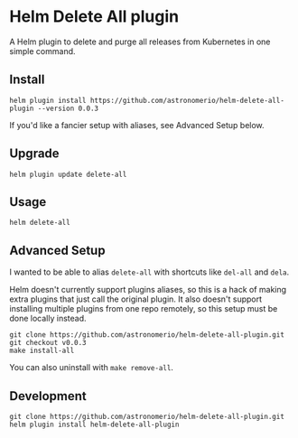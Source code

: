 # Helm Delete All plugin

A Helm plugin to delete and purge all releases from Kubernetes in one simple command.

## Install

	helm plugin install https://github.com/astronomerio/helm-delete-all-plugin --version 0.0.3

If you'd like a fancier setup with aliases, see Advanced Setup below.

## Upgrade

	helm plugin update delete-all

## Usage

	helm delete-all

## Advanced Setup

I wanted to be able to alias `delete-all` with shortcuts like `del-all` and `dela`.

Helm doesn't currently support plugins aliases, so this is a hack of making extra plugins that just call the original plugin.  It also doesn't support installing multiple plugins from one repo remotely, so this setup must be done locally instead.

	git clone https://github.com/astronomerio/helm-delete-all-plugin.git
	git checkout v0.0.3
	make install-all

You can also uninstall with `make remove-all`.

## Development

	git clone https://github.com/astronomerio/helm-delete-all-plugin.git
	helm plugin install helm-delete-all-plugin
